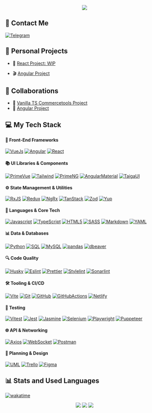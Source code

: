 <p align="center"><img src="https://git-profile-readme-banner.vercel.app/api/python?username=stardustmeg&txt=front-end%20developer;%20alumni%20and%20course%20coordinator%20in%20RS%20School&bg=aliceblue&fill=black"></p>

<h2>📱 Contact Me</h2>

<div align="left" id="contact_badges">
  <a href="https://t.me/stardustmeg" target="_blank"><img src="https://img.shields.io/badge/Telegram-26A5E4?style=for-the-badge&logo=telegram&logoColor=white" alt="Telegram"/></a>
</div>

<div align="left"><img src="https://komarev.com/ghpvc/?username=stardustmeg&style=flat-square&color=blue" alt=""/></div>

<h2>🌟 Personal Projects</h2>

- 🥒 [React Project: WIP](https://stardustmeg-rick-and-morty.netlify.app/)

- 🎬 [Angular Project](https://github.com/stardustmeg/rss-youtube)

<h2>🤝 Collaborations</h2>

- 🌱 [Vanilla TS Commercetools Project](https://github.com/stardustmeg/greenshop)
- 🚂 [Angular Project](https://github.com/kleostro/tu-tu)

<h2>💻 My Tech Stack</h2>

<h4>🚀 Front-End Frameworks</h4>

[![VueJs][VueJs]][VueJs-url]
[![Angular][Angular]][Angular-url]
[![React][React]][React-url]

<h4>📚 UI Libraries & Components</h4>

[![PrimeVue][PrimeVue]][PrimeVue-url]
[![Tailwind][Tailwind]][Tailwind-url]
[![PrimeNG][PrimeNG]][PrimeNG-url]
[![AngularMaterial][AngularMaterial]][AngularMaterial-url]
[![TaigaUI][TaigaUI]][TaigaUI-url]

<h4>⚙️ State Management & Utilities</h4>

[![RxJS][RxJS]][RxJS-url]
[![Redux][Redux]][Redux-url]
[![NgRx][NgRx]][NgRx-url]
[![TanStack][TanStack]][TanStack-url]
[![Zod][Zod]][Zod-url]
[![Yup][Yup]][Yup-url]

<h4>🧠 Languages & Core Tech</h4>

[![Javascript][Javascript]][Javascript-url]
[![TypeScript][TypeScript]][TypeScript-url]
[![HTML5][HTML5]][HTML5-url]
[![SASS][SASS]][SASS-url]
[![Markdown][Markdown]][Markdown-url]
[![YAML][YAML]][YAML-url]

<h4>📊 Data & Databases</h4>

[![Python][Python]][Python-url]
[![SQL][SQL]][SQL-url]
[![MySQL][MySQL]][MySQL-url]
[![pandas][pandas]][pandas-url]
[![dbeaver][dbeaver]][dbeaver-url]

<h4>🔍 Code Quality</h4>

[![Husky][Husky]][Husky-url]
[![Eslint][Eslint]][Eslint-url]
[![Prettier][Prettier]][Prettier-url]
[![Stylelint][Stylelint]][Stylelint-url]
[![Sonarlint][Sonarlint]][Sonarlint-url]

<h4>🛠️ Tooling & CI/CD</h4>

[![Vite][Vite]][Vite-url]
[![Git][Git]][Git-url]
[![GitHub][GitHub]][GitHub-url]
[![GitHubActions][GitHubActions]][GitHubActions-url]
[![Netlify][Netlify]][Netlify-url]

<h4>🧪 Testing</h4>

[![Vitest][Vitest]][Vitest-url]
[![Jest][Jest]][Jest-url]
[![Jasmine][Jasmine]][Jasmine-url]
[![Selenium][Selenium]][Selenium-url]
[![Playwright][Playwright]][Playwright-url]
[![Puppeteer][Puppeteer]][Puppeteer-url]

<h4>🌐 API & Networking</h4>

[![Axios][Axios]][Axios-url]
[![WebSocket][WebSocket]][WebSocket-url]
[![Postman][Postman]][Postman-url]

<h4>🎨 Planning & Design</h4>

[![UML][UML]][UML-url]
[![Trello][Trello]][Trello-url]
[![Figma][Figma]][Figma-url]

<!-- Front-End Frameworks -->
[VueJs]: https://img.shields.io/badge/VueJs-4FC08D.svg?style=for-the-badge&logo=vuedotjs&logoColor=white
[VueJs-url]: https://vuejs.org/

[Angular]: https://img.shields.io/badge/angular-C2185B.svg?style=for-the-badge&logo=angular&logoColor=white
[Angular-url]: https://angular.dev/

[React]: https://img.shields.io/badge/react-61DAFB.svg?style=for-the-badge&logo=react&logoColor=white
[React-url]: https://react.dev/

<!-- UI Libraries & Components -->
[PrimeVue]: https://img.shields.io/badge/PrimeVue-41B883.svg?style=for-the-badge&logo=primevue&logoColor=white
[PrimeVue-url]: https://primevue.org/

[Tailwind]: https://img.shields.io/badge/TailwindCSS-38B2AC?style=for-the-badge&logo=tailwind-css&logoColor=white
[Tailwind-url]: https://tailwindcss.com/

[PrimeNG]: https://img.shields.io/badge/PrimeNG-DD0031?style=for-the-badge&logo=PrimeNG&logoColor=white
[PrimeNG-url]: https://primeng.org/

[AngularMaterial]: https://img.shields.io/badge/Material-F9A825?style=for-the-badge&logo=angular&logoColor=white
[AngularMaterial-url]: https://material.angular.io/

[TaigaUI]: https://img.shields.io/badge/TaigaUI-03A9F4?style=for-the-badge&logo=taiga&logoColor=white
[TaigaUI-url]: https://taiga.io/

<!-- State Management & Utilities -->

[RxJS]: https://img.shields.io/badge/RxJS-B7178C.svg?style=for-the-badge&logo=reactivex&logoColor=white
[RxJS-url]: https://rxjs.dev/

[Redux]: https://img.shields.io/badge/redux-764ABC.svg?style=for-the-badge&logo=redux&logoColor=white
[Redux-url]: https://redux.js.org/

[NgRx]: https://img.shields.io/badge/ngrx-BA2BD2.svg?style=for-the-badge&logo=ngrx&logoColor=white
[NgRx-url]: https://ngrx.io/

[TanStack]: https://img.shields.io/badge/TanStack-F0047F.svg?style=for-the-badge&logoColor=white
[TanStack-url]: https://tanstack.com/

[Zod]: https://img.shields.io/badge/-Zod-3E67B1?style=for-the-badge&logo=zod&logoColor=white
[Zod-url]: https://zod.dev/

[Yup]: https://img.shields.io/badge/-Yup-002C5E?style=for-the-badge&logoColor=white
[Yup-url]: https://github.com/jquense/yup

<!-- Languages & Core Tech -->

[Javascript]: https://img.shields.io/badge/javascript-F7DF1E?style=for-the-badge&logo=javascript&logoColor=white
[Javascript-url]: https://developer.mozilla.org/en-US/docs/Web/JavaScript

[TypeScript]: https://img.shields.io/badge/TypeScript-3178C6.svg?style=for-the-badge&logo=typescript&logoColor=white
[TypeScript-url]: https://www.typescriptlang.org

[HTML5]: https://img.shields.io/badge/html5-E34F26.svg?style=for-the-badge&logo=html5&logoColor=white
[HTML5-url]: https://html.com/html5/

[SASS]: https://img.shields.io/badge/sass-CC6699?style=for-the-badge&logo=sass&logoColor=white
[SASS-url]: https://sass-lang.com/

[Markdown]: https://img.shields.io/badge/markdown-000000.svg?style=for-the-badge&logo=markdown&logoColor=white
[Markdown-url]: https://www.markdownguide.org/

[YAML]: https://img.shields.io/badge/yaml-CB171E.svg?style=for-the-badge&logo=yaml&logoColor=white
[YAML-url]: https://yaml.org/

<!-- Data & Databases -->

[Python]: https://img.shields.io/badge/python-3776AB?style=for-the-badge&logo=python&logoColor=white
[Python-url]: https://www.python.org/

[SQL]: https://img.shields.io/badge/SQL-4169E1?style=for-the-badge&logo=postgresql&logoColor=white
[SQL-url]: https://www.w3schools.com/sql/

[MySQL]: https://img.shields.io/badge/mysql-4479A1?style=for-the-badge&logo=mysql&logoColor=white
[MySQL-url]: https://www.mysql.com/

[pandas]: https://img.shields.io/badge/pandas-150458?style=for-the-badge&logo=pandas&logoColor=white
[pandas-url]: https://pandas.pydata.org/

[dbeaver]: https://img.shields.io/badge/dbeaver-382923?style=for-the-badge&logo=dbeaver&logoColor=white
[dbeaver-url]: https://dbeaver.io/

<!-- Code Quality -->

[Husky]: https://img.shields.io/badge/Husky-F05032?style=for-the-badge&logo=furrynetwork&logoColor=white
[Husky-url]: https://typicode.github.io/husky/

[Eslint]: https://img.shields.io/badge/eslint-4B32C3?style=for-the-badge&logo=eslint&logoColor=white
[Eslint-url]: https://eslint.org/

[Prettier]: https://img.shields.io/badge/prettier-F7B93E?style=for-the-badge&logo=prettier&logoColor=263238
[Prettier-url]: https://prettier.io/

[Stylelint]: https://img.shields.io/badge/stylelint-263238?style=for-the-badge&logo=stylelint&logoColor=white
[Stylelint-url]: https://stylelint.io/

[Sonarlint]: https://img.shields.io/badge/sonarlint-CB2029?style=for-the-badge&logo=sonarlint&logoColor=white
[Sonarlint-url]: https://www.sonarsource.com/products/sonarlint/

<!-- Tooling & CI/CD -->

[Vite]: https://img.shields.io/badge/vite-646CFF?style=for-the-badge&logo=vite&logoColor=white
[Vite-url]: https://vitejs.dev/

[Git]: https://img.shields.io/badge/git-F05032?style=for-the-badge&logo=git&logoColor=white
[Git-url]: https://git-scm.com/

[GitHub]: https://img.shields.io/badge/github-181717?style=for-the-badge&logo=github&logoColor=white
[GitHub-url]: https://github.com/

[GitHubActions]: https://img.shields.io/badge/githubactions-2088FF?style=for-the-badge&logo=githubactions&logoColor=white
[GitHubActions-url]: https://github.com/features/actions

[Netlify]: https://img.shields.io/badge/netlify-00C7B7.svg?style=for-the-badge&logo=netlify&logoColor=white
[Netlify-url]: https://www.netlify.com/

<!-- Testing -->

[Vitest]: https://img.shields.io/badge/vitest-6E9F18?style=for-the-badge&logo=vitest&logoColor=white
[Vitest-url]: https://vitest.dev/

[Jest]: https://img.shields.io/badge/jest-C21325?style=for-the-badge&logo=jest&logoColor=white
[Jest-url]: https://jestjs.io/

[Jasmine]: https://img.shields.io/badge/jasmine-8A4182?style=for-the-badge&logo=jasmine&logoColor=white
[Jasmine-url]: https://jasmine.github.io/

[Selenium]: https://img.shields.io/badge/selenium-43B02A?style=for-the-badge&logo=selenium&logoColor=white
[Selenium-url]: https://www.selenium.dev/

[Playwright]: https://img.shields.io/badge/playwright-FF638C?style=for-the-badge&logo=playwright&logoColor=white
[Playwright-url]: https://playwright.dev/

[Puppeteer]: https://img.shields.io/badge/puppeteer-40B5A4?style=for-the-badge&logo=puppeteer&logoColor=white
[Puppeteer-url]: https://pptr.dev

<!-- API & Networking -->

[Axios]: https://img.shields.io/badge/axios-5A29E4?style=for-the-badge&logo=axios&logoColor=white
[Axios-url]: https://axios-http.com/

[WebSocket]: https://img.shields.io/badge/WebSocket-615EFF?style=for-the-badge&logoColor=white
[WebSocket-url]: https://developer.mozilla.org/en-US/docs/Web/API/WebSocket

[Postman]: https://img.shields.io/badge/postman-FF6C37?style=for-the-badge&logo=postman&logoColor=white
[Postman-url]: https://www.postman.com/

<!-- Planning & Design -->

[UML]: https://img.shields.io/badge/uml-FABD14?style=for-the-badge&logo=uml&logoColor=white
[UML-url]: https://www.uml.org/

[Trello]: https://img.shields.io/badge/trello-0052CC?style=for-the-badge&logo=trello&logoColor=white
[Trello-url]: https://trello.com/

[Figma]: https://img.shields.io/badge/figma-F24E1E?style=for-the-badge&logo=figma&logoColor=white
[Figma-url]: https://www.figma.com/

<h2>📊 Stats and Used Languages</h2>

[![wakatime](https://wakatime.com/badge/user/d48793bb-e82a-4894-bc66-e78cbb15b968.svg)](https://wakatime.com/@d48793bb-e82a-4894-bc66-e78cbb15b968)

<div align="center">
    <img src="https://github-readme-stats.vercel.app/api/top-langs/?username=stardustmeg&layout=compact&theme=default"/>
    <img src="https://github-readme-stats.vercel.app/api?username=stardustmeg&show_icons=true&theme=default"/>
    <img src="https://github.r2v.ch/codewars?user=stardustmeg&theme=gradient_light">
</div>
